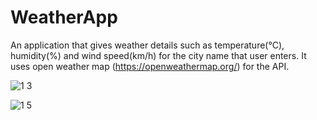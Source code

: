 # WeatherApp

An application that gives weather details such as temperature(°C), humidity(%) and wind speed(km/h) for the city name that user enters. It uses open weather map (https://openweathermap.org/) for the API.

![1 3](https://github.com/rachelgupta/WeatherApp/assets/83275253/1de04ac3-9417-4749-b09a-53ee893ae8fa)

![1 5](https://github.com/rachelgupta/WeatherApp/assets/83275253/3dd6c3d5-8753-4c73-b322-de4e3a7bbc2b)
